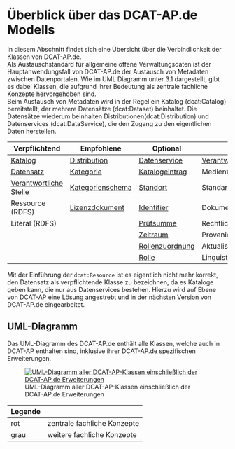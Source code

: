 # Überblick über das DCAT-AP.de Modells

In diesem Abschnitt findet sich eine Übersicht über die Verbindlichkeit der Klassen von DCAT-AP.de. <br>
Als Austauschstandard für allgemeine offene Verwaltungsdaten ist der Hauptanwendungsfall von DCAT-AP.de der Austausch von Metadaten zwischen Datenportalen. Wie im UML Diagramm unter 3.1 dargestellt, gibt es dabei Klassen, die aufgrund Ihrer Bedeutung als zentrale fachliche Konzepte hervorgehoben sind. <br>
Beim Austausch von Metadaten wird in der Regel ein Katalog (dcat:Catalog) bereitstellt, der mehrere Datensätze (dcat:Dataset) beinhaltet. Die Datensätze wiederum beinhalten Distributionen(dcat:Distribution) und Datenservices (dcat:DataService), die den Zugang zu den eigentlichen Daten herstellen.   


| Verpflichtend                                            | Empfohlene                                   | Optional                                   |                            |
| -------------------------------------------------------- | -------------------------------------------- | ------------------------------------------ | -------------------------- |
| [Katalog](#klasse-katalog)                               | [Distribution](#klasse-distribution)         | [Datenservice](#klasse-datenservice)       | [Verantwortliche Stelle](#klasse-verantwortliche-stelle) |
| [Datensatz](#klasse-datensatz)                           | [Kategorie](#klasse-kategorie)               | [Katalogeintrag](#klasse-katalogeintrag)   | Medientyp                  |
| [Verantwortliche Stelle](#klasse-verantwortliche-stelle) | [Kategorienschema](#klasse-kategorienschema) | [Standort](#klasse-standort)               | Standard                   |
| Ressource (RDFS)                                         | [Lizenzdokument](#klasse-lizenzdokument)     | [Identifier](#klasse-identifier)           | Dokument                   |
| Literal (RDFS)                                           |                                              | [Prüfsumme](#klasse-prufsumme)             | Rechtliche Aussage         |
|                                                          |                                              | [Zeitraum](#klasse-zeitraum)               | Provenienz                 |
|                                                          |                                              | [Rollenzuordnung](#klasse-rollenzuordnung) | Aktualisierungsfrequenz    |
|                                                          |                                              | [Rolle](#beziehung-rolle)                  | Linguistisches System      |

<aside class="ednote">

Mit der Einführung der `dcat:Resource` ist es eigentlich nicht mehr korrekt, den Datensatz als verpflichtende Klasse zu bezeichnen, da es Kataloge geben kann, die nur aus Datenservices bestehen.
Hierzu wird auf Ebene von DCAT-AP eine Lösung angestrebt und in der nächsten Version von DCAT-AP.de eingearbeitet.

</aside>


## UML-Diagramm

Das UML-Diagramm des DCAT-AP.de enthält alle Klassen, welche auch in DCAT-AP enthalten sind, inklusive ihrer DCAT-AP.de spezifischen Erweiterungen. 

<figure id="pic-id-5">
  <a href="../uml/dcat-ap-de.svg" target="_blank"><img src="../uml/dcat-ap-de.svg" alt="UML-Diagramm aller DCAT-AP-Klassen einschließlich der DCAT-AP.de Erweiterungen "></a>
  <figcaption>UML-Diagramm aller DCAT-AP-Klassen einschließlich der DCAT-AP.de Erweiterungen</figcaption>
</figure>

| Legende |                             |
| ------- | --------------------------- |
| rot     | zentrale fachliche Konzepte |
| grau    | weitere fachliche Konzepte  |
